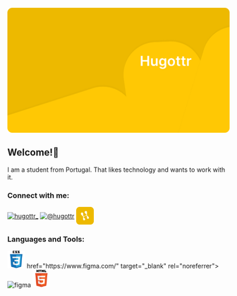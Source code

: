 ![Design and Development](https://github.com/HugoAlmeid4/HugoAlmeid4/blob/main/Frame%202%20(1).png?raw=true)


## Welcome!👋

I am a student from Portugal. That likes technology and wants to work with it.


<h3 align="left">Connect with me:</h3>
<p align="left">
  
<a href="https://twitter.com/hugottr_" target="blank"><img align="center" src="https://raw.githubusercontent.com/rahuldkjain/github-profile-readme-generator/master/src/images/icons/Social/twitter.svg" alt="hugottr_" height="30" width="40" /></a>
<a href="https://www.youtube.com/c/@hugottr" target="blank"><img align="center" src="https://raw.githubusercontent.com/rahuldkjain/github-profile-readme-generator/master/src/images/icons/Social/youtube.svg" alt="@hugottr" height="30" width="40" /></a>
<a href="https://hugottr.com"><img align="center" src="https://github.com/HugoAlmeid4/HugoAlmeid4/blob/main/Frame%202%20(3).png?raw=true" alt="hugottr_" height="40" width="40" /></a>

</p>

<h3 align="left">Languages and Tools:</h3>
<p align="left"><img src="https://raw.githubusercontent.com/devicons/devicon/master/icons/css3/css3-original-wordmark.svg" alt="css3" width="40" height="40"/> href="https://www.figma.com/" target="_blank" rel="noreferrer"> <img src="https://www.vectorlogo.zone/logos/figma/figma-icon.svg" alt="figma" width="40" height="40"/> 
<img src="https://raw.githubusercontent.com/devicons/devicon/master/icons/html5/html5-original-wordmark.svg" alt="html5" width="40" height="40"/></p>
